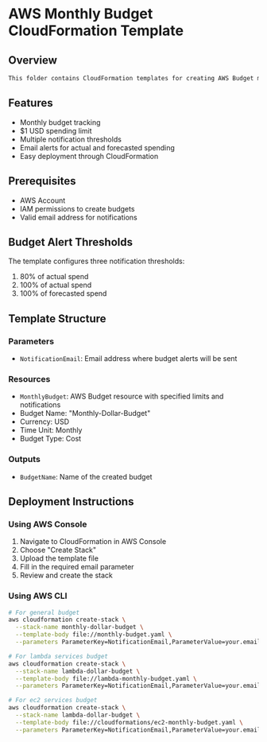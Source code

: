 
# AWS Monthly Budget CloudFormation Template

## Overview
```markdown
This folder contains CloudFormation templates for creating AWS Budget monthly limits with automated notifications. The budget includes alerts for both actual spending and forecasted overages.
```
## Features
- Monthly budget tracking
- $1 USD spending limit
- Multiple notification thresholds
- Email alerts for actual and forecasted spending
- Easy deployment through CloudFormation

## Prerequisites
- AWS Account
- IAM permissions to create budgets
- Valid email address for notifications

## Budget Alert Thresholds
The template configures three notification thresholds:
1. 80% of actual spend
2. 100% of actual spend
3. 100% of forecasted spend

## Template Structure

### Parameters
- `NotificationEmail`: Email address where budget alerts will be sent

### Resources
- `MonthlyBudget`: AWS Budget resource with specified limits and notifications
- Budget Name: "Monthly-Dollar-Budget"
- Currency: USD
- Time Unit: Monthly
- Budget Type: Cost

### Outputs
- `BudgetName`: Name of the created budget

## Deployment Instructions

### Using AWS Console
1. Navigate to CloudFormation in AWS Console
2. Choose "Create Stack"
3. Upload the template file
4. Fill in the required email parameter
5. Review and create the stack

### Using AWS CLI

```bash
# For general budget
aws cloudformation create-stack \
  --stack-name monthly-dollar-budget \
  --template-body file://monthly-budget.yaml \
  --parameters ParameterKey=NotificationEmail,ParameterValue=your.email@example.com
```

```bash
# For lambda services budget
aws cloudformation create-stack \
  --stack-name lambda-dollar-budget \
  --template-body file://lambda-monthly-budget.yaml \
  --parameters ParameterKey=NotificationEmail,ParameterValue=your.email@example.com
```

```bash
# For ec2 services budget
aws cloudformation create-stack \
  --stack-name lambda-dollar-budget \
  --template-body file://cloudformations/ec2-monthly-budget.yaml \
  --parameters ParameterKey=NotificationEmail,ParameterValue=your.email@example.com
```